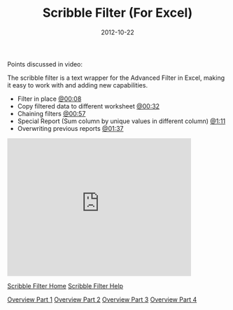 ﻿---
date: 2012-10-22
title: Scribble Filter (For Excel)
subTitle: Overview Part 2
tags:
    - scribble-filter
    - products
    - excel
---

Points discussed in video:

The scribble filter is a text wrapper for the Advanced Filter in Excel, making it easy to work with and adding new capabilities.

<ul>
<li>Filter in place <a href="http://www.youtube.com/watch?v=vB1xfKitdJQ&feature=player_detailpage#t=8s">@00:08</a></li>
<li>Copy filtered data to different worksheet <a href="http://www.youtube.com/watch?v=vB1xfKitdJQ&feature=player_detailpage#t=32s">@00:32</a></li>
<li>Chaining filters <a href="http://www.youtube.com/watch?v=vB1xfKitdJQ&feature=player_detailpage#t=57s">@00:57</a></li>
<li>Special Report (Sum column by unique values in different column) <a href="http://www.youtube.com/watch?v=vB1xfKitdJQ&feature=player_detailpage#t=71s">@1:11</a></li>
<li>Overwriting previous reports <a href="http://www.youtube.com/watch?v=vB1xfKitdJQ&feature=player_detailpage#t=97s">@01:37</a></li>
</ul>

<iframe width="420" height="315" src="http://www.youtube.com/embed/vB1xfKitdJQ" frameborder="0" allowfullscreen></iframe>

<a href="http://wp.me/P26YjB-7Z">Scribble Filter Home</a>
<a href="http://wp.me/P26YjB-82">Scribble Filter Help</a>

<a href="http://wp.me/p26YjB-85">Overview Part 1</a>
<a href="http://wp.me/p26YjB-8o">Overview Part 2</a>
<a href="http://wp.me/p26YjB-8s">Overview Part 3</a>
<a href="http://wp.me/p26YjB-8Y">Overview Part 4</a>
